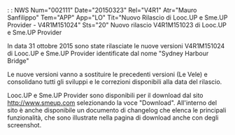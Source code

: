  :  : NWS Num="002111" Date="20150323" Rel="V4R1" Atr="Mauro Sanfilippo" Tem="APP" App="LO" Tit="Nuovo Rilascio di Looc.UP e Sme.UP Provider - V4R1M151024" Sts="20"
Nuovo rilascio V4R1M151023 di Looc.UP e Sme.UP Provider

In data 31 ottobre 2015 sono state rilasciate le nuove versioni V4R1M151024 di Looc.UP e Sme.UP Provider identificate dal nome "Sydney Harbour Bridge"

Le nuove versioni vanno a sostituire le precedenti versioni (Le Vele) e consolidano tutti gli sviluppi e le correzioni disponibili alla data del rilascio.

Looc.UP e Sme.UP Provider sono disponibili per il download dal sito http://www.smeup.com selezionando la voce "Download". All'interno del sito è anche disponibile un documento di changelog
che elenca le principali funzionalità, che sono illustrate nella pagina di download anche con degli
screenshot.
